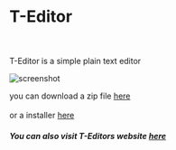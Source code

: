 <h1 style="color=red">T-Editor</h1>
<br><br>
T-Editor is a simple plain text editor

![screenshot](https://kowal05.github.io/T-Editor/image.png)

you can download a zip file [here](https://github.com/kowal05/T-Editor/raw/master/T-Editor.zip) <br>
<br>
or a installer [here](https://github.com/kowal05/T-Editor/raw/master/Installer.exe)
<br>
##### You can also visit T-Editors website [here](https://kowal05.github.io/T-Editor/)

